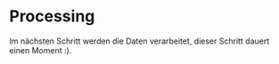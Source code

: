 # Processing

Im nächsten Schritt werden die Daten verarbeitet, dieser Schritt dauert einen Moment :). 
